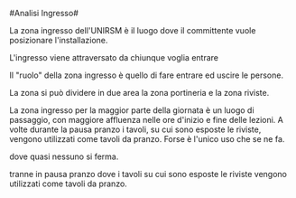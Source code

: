 #Analisi Ingresso#

La zona ingresso dell'UNIRSM è il luogo dove il committente vuole posizionare l'installazione. 

L'ingresso viene attraversato da chiunque voglia entrare 

Il "ruolo" della zona ingresso è quello di fare entrare ed uscire le persone. 

La zona si può dividere in due area la zona portineria e la zona riviste. 

La zona ingresso per la maggior parte della giornata è un luogo di passaggio, con maggiore affluenza nelle ore d'inizio e fine delle lezioni.
A volte durante la pausa pranzo i tavoli, su cui sono esposte le riviste, vengono utilizzati come tavoli da pranzo. Forse è l'unico uso che se ne fa.

dove quasi nessuno si ferma. 

tranne in pausa pranzo dove i tavoli su cui sono esposte
le riviste vengono utilizzati come tavoli da pranzo.
